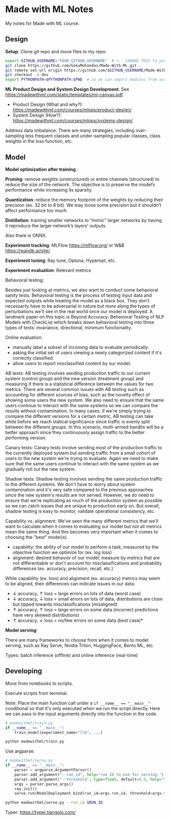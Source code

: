 # Made with ML Notes

My notes for Made with ML course.

## Design

**Setup**: Clone git repo and move files to my repo:

```bash
export GITHUB_USERNAME="YOUR_GITHUB_UESRNAME"  # <-- CHANGE THIS to your username
git clone https://github.com/GokuMohandas/Made-With-ML.git .
git remote set-url origin https://github.com/$GITHUB_USERNAME/Made-With-ML.git
git checkout -b dev
export PYTHONPATH=$PYTHONPATH:$PWD  # so we can import modules from our scripts
```

**ML Product Design and System Design Development**. See https://madewithml.com/static/templates/ml-canvas.pdf

* Product Design (What and why?): https://madewithml.com/courses/mlops/product-design/
* System Design (How?): https://madewithml.com/courses/mlops/systems-design/

Address data imbalance: There are many strategies, including over-sampling less frequent classes and under-sampling popular classes, class weights in the loss function, etc.

## Model

**Model optimization after training** :

**Pruning**: remove weights (unstructured) or entire channels (structured) to reduce the size of the network. The objective is to preserve the model’s performance while increasing its sparsity.

**Quantization**: reduce the memory footprint of the weights by reducing their precision (ex. 32 bit to 8 bit). We may loose some precision but it shouldn’t affect performance too much.

**Distillation**: training smaller networks to “mimic” larger networks by having it reproduce the larger network’s layers’ outputs.

Also there is ONNX.

**Experiment tracking**: MLFlow https://mlflow.org/ or W&B https://wandb.ai/site/

**Experiment tuning**: Ray tune, Optuna, Hyperopt, etc.

**Experiment evaluation**: Relevant metrics

Behavioral testing:

Besides just looking at metrics, we also want to conduct some behavioral sanity tests. Behavioral testing is the process of testing input data and expected outputs while treating the model as a black box. They don't necessarily have to be adversarial in nature but more along the types of perturbations we'll see in the real world once our model is deployed. A landmark paper on this topic is Beyond Accuracy: Behavioral Testing of NLP Models with CheckList which breaks down behavioral testing into three types of tests: invariance, directional, minimum functionality.

Online evaluation: 
- manually label a subset of incoming data to evaluate periodically.
- asking the initial set of users viewing a newly categorized content if it's correctly classified.
- allow users to report misclassified content by our model.

AB tests: AB testing involves sending production traffic to our current system (control group) and the new version (treatment group) and measuring if there is a statistical difference between the values for two metrics. There are several common issues with AB testing such as accounting for different sources of bias, such as the novelty effect of showing some users the new system. We also need to ensure that the same users continue to interact with the same systems so we can compare the results without contamination. In many cases, if we're simply trying to compare the different versions for a certain metric, AB testing can take while before we reach statical significance since traffic is evenly split between the different groups. In this scenario, multi-armed bandits will be a better approach since they continuously assign traffic to the better performing version.

Canary tests: Canary tests involve sending most of the production traffic to the currently deployed system but sending traffic from a small cohort of users to the new system we're trying to evaluate. Again we need to make sure that the same users continue to interact with the same system as we gradually roll out the new system.

Shadow tests: Shadow testing involves sending the same production traffic to the different systems. We don't have to worry about system contamination and it's very safe compared to the previous approaches since the new system's results are not served. However, we do need to ensure that we're replicating as much of the production system as possible so we can catch issues that are unique to production early on. But overall, shadow testing is easy to monitor, validate operational consistency, etc.

Capability vs. alignment: We've seen the many different metrics that we'll want to calculate when it comes to evaluating our model but not all metrics mean the same thing. And this becomes very important when it comes to choosing the "best" model(s).

* capability: the ability of our model to perform a task, measured by the objective function we optimize for (ex. log loss)
* alignment: desired behavior of our model, measure by metrics that are not differentiable or don't account for misclassifications and probability differences (ex. accuracy, precision, recall, etc.)

While capability (ex. loss) and alignment (ex. accuracy) metrics may seem to be aligned, their differences can indicate issues in our data:

* ↓ accuracy, ↑ loss = large errors on lots of data (worst case)
* ↓ accuracy, ↓ loss = small errors on lots of data, distributions are close but tipped towards misclassifications (misaligned)
* ↑ accuracy, ↑ loss = large errors on some data (incorrect predictions have very skewed distributions)
* ↑ accuracy, ↓ loss = no/few errors on some data (best case)*

**Model serving**:

There are many frameworks to choose from when it comes to model serving, such as Ray Serve, Nvidia Triton, HuggingFace, Bento ML, etc.

Types: batch inference (offline) and online inference (real-time)

## Developing

Move from notebooks to scripts.

Execute scripts from terminal.

Note: Place the main function call under a `if __name__ == "__main__"` conditional so that it's only executed when we run the script directly. Here we can pass in the input arguments directly into the function in the code.

```python
# madewithml/train.py
if __name__ == "__main__":
    train_model(experiment_name="llm", ...)
```

```bash
python madewithml/train.py
```

Use argparse:

```python
# madewithml/serve.py
if __name__ == "__main__":
    parser = argparse.ArgumentParser()
    parser.add_argument("--run_id", help="run ID to use for serving.")
    parser.add_argument("--threshold", type=float, default=0.9, help="threshold for `other` class.")
    args = parser.parse_args()
    ray.init()
    serve.run(ModelDeployment.bind(run_id=args.run_id, threshold=args.threshold))
```

```bash
python madewithml/serve.py --run_id $RUN_ID
```

Typer: https://typer.tiangolo.com/

